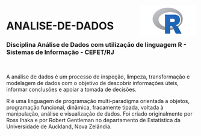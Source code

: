 <img src="icone-linguagem-r.png" align="right" width="150">

# ANALISE-DE-DADOS

<h3>Disciplina Análise de Dados com utilização de linguagem R - Sistemas de Informação - CEFET/RJ</h3>
<br>

A análise de dados é um processo de inspeção, limpeza, transformação e modelagem de dados com o objetivo de descobrir informações úteis, informar conclusões e apoiar a tomada de decisões.

R é uma linguagem de programação multi-paradigma orientada a objetos, programação funcional, dinâmica, fracamente tipada, voltada à manipulação, análise e visualização de dados. Foi criado originalmente por Ross Ihaka e por Robert Gentleman no departamento de Estatística da Universidade de Auckland, Nova Zelândia.
